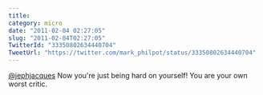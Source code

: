 ```yaml
---
title: 
category: micro
date: "2011-02-04 02:27:05"
slug: "2011-02-04T02:27:05"
TwitterId: "33350802634440704"
TweetUrl: "https://twitter.com/mark_philpot/status/33350802634440704"
---
```


[@jephjacques](https://twitter.com/jephjacques) Now you're just being hard on
yourself! You are your own worst critic.
